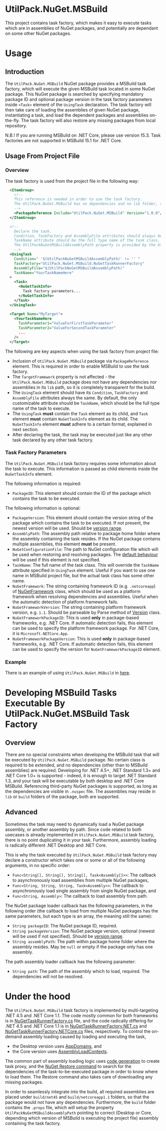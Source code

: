 # UtilPack.NuGet.MSBuild
This project contains task factory, which makes it easy to execute tasks which are in assemblies of NuGet packages, and potentially are dependant on some other NuGet packages.

# Usage
## Introduction
The ```UtilPack.NuGet.MSBuild``` NuGet package provides a MSBuild task factory, which will execute the given MSBuild task located in some NuGet package.
This NuGet package is searched by specifying mandatory package ID and optional package version in the task factory parameters inside ```<Task>``` element of the ```UsingTask``` declaration.
The task factory will then take care of loading the assemblies of given NuGet package, instantiating a task, and load the dependent packages and assemblies on-the-fly.
The task factory will also restore any missing packages from local repository.

N.B.! If you are running MSBuild on .NET Core, please use version 15.3.
Task factories are not supported in MSBuild 15.1 for .NET Core.

## Usage From Project File
### Overview
The task factory is used from the project file in the following way:
```xml
  <ItemGroup>
    <!--
    This reference is needed in order to use the task factory.
    The UtilPack.NuGet.MSBuild has no dependencies and no lib folder, so it should be very transparent.
    -->
    <PackageReference Include="UtilPack.NuGet.MSBuild" Version="1.0.0"/>
  </ItemGroup>

  <!-- 
    Declare the task.
    Condition, TaskFactory and AssemblyFile attributes should always be the same.
    TaskName attribute should be the full type name of the task class, however it can be overridden inside <Task> element.
    The UtilPackNuGetMSBuildAssemblyPath property is provided by the UtilPack.NuGet.MSBuild package.
    -->
  <UsingTask
    Condition=" '$(UtilPackNuGetMSBuildAssemblyPath)' != '' "
    TaskFactory="UtilPack.NuGet.MSBuild.NuGetTaskRunnerFactory"
    AssemblyFile="$(UtilPackNuGetMSBuildAssemblyPath)"
    TaskName="YourTaskNameHere"
  >
    <Task>
      <NuGetTaskInfo>
        Task factory parameters...
      </NuGetTaskInfo>
    </Task>
  </UsingTask>
  
  <Target Name="MyTarget">
    <YourTaskNameHere
      TaskParameter1="ValueForFirstTaskParameter"
      TaskParameter2="ValueForSecondTaskParameter"
      ...
    />
  </Target>
```

The following are key aspects when using the task factory from project file:
* Inclusion of ```UtilPack.NuGet.MSBuild``` package via ```PackageReference``` element. This is required in order to enable MSBuild to use the task factory.
* The ```TargetFramework``` property is not affected - the ```UtilPack.NuGet.MSBuild``` package does not have any dependencies nor assemblies in its ```lib``` path, so it is completely transparent for the build.
* The ```UsingTask``` element should have its ```Condition```, ```TaskFactory``` and ```AssemblyFile``` attributes always the same. By default, the only customizable attribute should be ```TaskName```, which should be the full type name of the task to execute.
* The ```UsingTask``` __must__ contain the ```Task``` element as its child, and ```Task``` element __must__ contain ```NuGetTaskInfo``` element as its child. The ```NuGetTaskInfo``` element __must__ adhere to a certain format, explained in next section.
* After declaring the task, the task may be executed just like any other task declared by any other task factory.

### Task Factory Parameters
The ```UtilPack.NuGet.MSBuild``` task factory requires some information about the task to execute.
This information is passed as child elements inside the ```NuGetTaskInfo``` element.

The following information is required:
* ```PackageID```: This element should contain the ID of the package which contains the task to be executed.

The following information is optional:
* ```PackageVersion```: This element should contain the version string of the package which contains the task to be executed. If not present, the newest version will be used. Should be [version range](https://docs.microsoft.com/en-us/nuget/create-packages/dependency-versions#version-ranges).
* ```AssemblyPath```: The assembly path relative to package home folder where the assembly containing the task resides. If the NuGet package contains multiple assemblies, this element __must__ be present.
* ```NuGetConfigurationFile```: The path to NuGet configuration file which will be used when restoring and resolving packages. The [default behaviour](https://docs.microsoft.com/en-us/nuget/consume-packages/configuring-nuget-behavior#config-file-locations-and-uses) will be used if this element is not specified.
* ```TaskName```: The full name of the task class. This will override the ```TaskName``` attribute specified in ```UsingTask``` element. Useful if you want to use one name in MSBuild project file, but the actual task class has some other name.
* ```NuGetFramework```: The string containing framework ID (e.g. ```.netcoreapp```) of [NuGetFramework](https://github.com/NuGet/NuGet.Client/blob/dev/src/NuGet.Core/NuGet.Frameworks/NuGetFramework.cs) class, which should be used as a platform framework when resolving dependencies and assemblies. Useful when the automatic detection of platform framework fails.
* ```NuGetFrameworkVersion```: The string containing platform framework version, e.g. ```1.1```. Should be parseable by Parse method of [Version](https://docs.microsoft.com/en-us/dotnet/api/system.version) class.
* ```NuGetFrameworkPackageID```: This is used __only__ in package-based frameworks, e.g. .NET Core. If automatic detection fails, this element can be used to specify the platform framework package. For .NET Core, it is ```Microsoft.NETCore.App```.
* ```NuGetFrameworkPackageVersion```: This is used __only__ in package-based frameworks, e.g. .NET Core. If automatic detection fails, this element can be used to specify the version for ```NuGetFrameworkPackageID``` element.

### Example
There is an example of using ```UtilPack.NuGet.MSBuild``` in [here](../UtilPack.NuGet.MSBuild.TestProject).

# Developing MSBuild Tasks Executable By UtilPack.NuGet.MSBuild Task Factory
## Overview
There are no special constraints when developing the MSBuild task that will be executed by ```UtilPack.NuGet.MSBuild``` package.
No certain class is required to be extended, and no dependencies (other than to MSBuild assemblies) are required.
Developing for .NET 4.5+, .NET Standard 1.3+ and .NET Core 1.0+ is supported - indeed, it is enough to target .NET Standard 1.3, and your task will be executable by both desktop and .NET Core MSBuild.
Referencing third-party NuGet packages is supported, as long as the dependencies are visible in ```.nuspec``` file.
The assemblies may reside in ```lib``` or ```build``` folders of the package, both are supported.

## Advanced
Sometimes the task may need to dynamically load a NuGet package assembly, or another assembly by path.
Since code related to both usecases is already implemented in ```UtilPack.NuGet.MSBuild``` task factory, there is no point duplicating it in your task.
Furthermore, assembly loading is radically different .NET Desktop and .NET Core.

This is why the task executed by ```UtilPack.NuGet.MSBuild``` task factory may declare a constructor which takes one or some or all of the following arguments, in no specific order:
* ```Func<String[], String[], String[], Task<Assembly[]>>```: The callback to asynchronously load assemblies from multiple NuGet packages,
* ```Func<String, String, String, Task<Assembly>>```: The callback to asynchronously load single assembly from single NuGet package, and
* ```Func<String, Assembly>```: The callback to load assembly from path.

The NuGet package loader callback has the following parameters, in the following order (the callback to load from multiple NuGet packages has the same parameters, but each type is an array, the meaning still the same):
* ```String packageID```: The NuGet package ID, required.
* ```String packageVersion```: The NuGet package version, optional (newest will be used if not specified). Should be [version range](https://docs.microsoft.com/en-us/nuget/create-packages/dependency-versions#version-ranges).
* ```String assemblyPath```: The path within package home folder where the assembly resides. May be ```null``` or empty if the package only has one assembly.

The path assembly loader callback has the following parameter:
* ```String path```: The path of the assembly which to load, required. The dependencies will not be resolved.

# Under the hood
The ```UtilPack.NuGet.MSBuild``` task factory is implemented by multi-targeting .NET 4.5 and .NET Core 1.1.
The code mostly common for both frameworks is in [NuGetTaskRunnerFactory.cs](NuGetTaskRunnerFactory.cs) file, and the code radically differing for .NET 4.5 and .NET Core 1.1 is in [NuGetTaskRunnerFactory.NET.cs](NuGetTaskRunnerFactory.NET.cs) and [NuGetTaskRunnerFactory.NETCore.cs](NuGetTaskRunnerFactory.NETCore.cs) files, respectively.
To control the on-demand assembly loading caused by loading and executing the task,
* the Desktop version uses [AppDomains](https://docs.microsoft.com/en-us/dotnet/api/system.appdomain?view=netframework-4.5), and
* the Core version uses [AssemblyLoadContexts](https://docs.microsoft.com/en-us/dotnet/api/system.runtime.loader.assemblyloadcontext?view=netcore-1.1).

The common part of assembly loading logic uses [code generation](https://docs.microsoft.com/en-us/dotnet/api/system.reflection.emit?view=netframework-4.5) to create task proxy, and the [NuGet Restore command](https://github.com/NuGet/NuGet.Client/tree/dev/src/NuGet.Core/NuGet.Commands/RestoreCommand) to search for the dependencies of the task-to-be-executed package in order to know where to load them.
The Restore command also takes care of downloading any missing packages.

In order to seamlessly integrate into the build, all required assemblies are placed under ```build/net45``` and ```build/netcoreapp1.1``` folders, so that the package would not have any dependencies.
Furthermore, the ```build``` folder contains the ```.props``` file, which will setup the property ```UtilPackNuGetMSBuildAssemblyPath``` pointing to correct (Desktop or Core, depending which version of MSBuild is executing the project file) assembly containing the task factory.